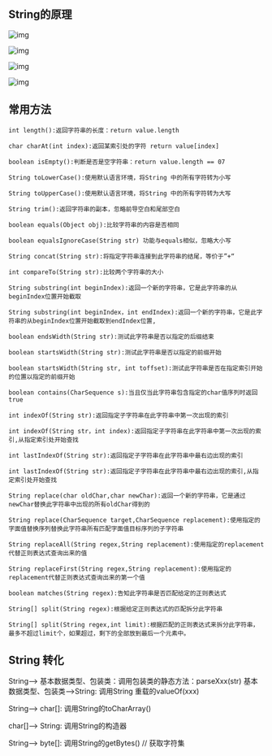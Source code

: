 ## String的原理

![img](/笔记/图片/4E7652C0BBF26479F00C8EDF13B70BE0.jpg)

![img](/笔记/图片/F27ABD442FFEAC000F8B962688C62F99.jpg)

![img](/笔记/图片/C57524AB2E428F7D11DC61C77146EDB5.jpg)

![img](/笔记/图片/7876CB1ECFCFA5DDF975876259DAAF9C.jpg)


## 常用方法



    int length():返回字符串的长度：return value.length
    
    char charAt(int index):返回某索引处的字符 return value[index]
    
    boolean isEmpty():判断是否是空字符串：return value.length == 07
    
    String toLowerCase():使用默认语言环境，将String 中的所有字符转为小写
    
    String toUpperCase():使用默认语言环境，将String 中的所有字符转为大写
    
    String trim():返回字符串的副本，忽略前导空白和尾部空白
    
    boolean equals(Object obj):比较字符串的内容是否相同
    
    boolean equalsIgnoreCase(String str) 功能与equals相似，忽略大小写
    
    String concat(String str):将指定字符串连接到此字符串的结尾，等价于”+“
    
    int compareTo(String str):比较两个字符串的大小
    
    String substring(int beginIndex):返回一个新的字符串，它是此字符串的从beginIndex位置开始截取
    
    String substring(int beginIndex，int endIndex):返回一个新的字符串，它是此字符串的从beginIndex位置开始截取到endIndex位置,
    
    boolean endsWidth(String str):测试此字符串是否以指定的后缀结束
    
    boolean startsWidth(String str):测试此字符串是否以指定的前缀开始
    
    boolean startsWidth(String str, int toffset):测试此字符串是否在指定索引开始的位置以指定的前缀开始  
    
    boolean contains(CharSequence s):当且仅当此字符串包含指定的char值序列时返回true
    
    int indexOf(String str):返回指定子字符串在此字符串中第一次出现的索引
    
    int indexOf(String str，int index):返回指定子字符串在此字符串中第一次出现的索引,从指定索引处开始查找
    
    int lastIndexOf(String str):返回指定子字符串在此字符串中最右边出现的索引
    
    int lastIndexOf(String str):返回指定子字符串在此字符串中最右边出现的索引,从指定索引处开始查找

    String replace(char oldChar,char newChar):返回一个新的字符串，它是通过newChar替换此字符串中出现的所有oldChar得到的
    
    String replace(CharSequence target,CharSequence replacement):使用指定的字面值替换序列替换此字符串所有匹配字面值目标序列的子字符串

    String replaceAll(String regex,String replacement):使用指定的replacement代替正则表达式查询出来的值
    
    String replaceFirst(String regex,String replacement):使用指定的replacement代替正则表达式查询出来的第一个值
    
    boolean matches(String regex):告知此字符串是否匹配给定的正则表达式
    
    String[] split(String regex):根据给定正则表达式的匹配拆分此字符串
    
    String[] split(String regex,int limit):根据匹配的正则表达式来拆分此字符串，最多不超过limit个，如果超过，剩下的全部放到最后一个元素中。

## String 转化

String--> 基本数据类型、包装类：调用包装类的静态方法：parseXxx(str)
基本数据类型、包装类-->String: 调用String 重载的valueOf(xxx)

String--> char[]: 调用String的toCharArray()

char[]--> String: 调用String的构造器

String--> byte[]: 调用String的getBytes() // 获取字符集 


    